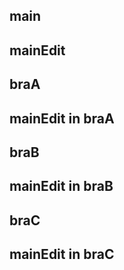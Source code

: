 
## main
## mainEdit

## braA

## mainEdit in braA

## braB

## mainEdit in braB
## braC

## mainEdit in braC
